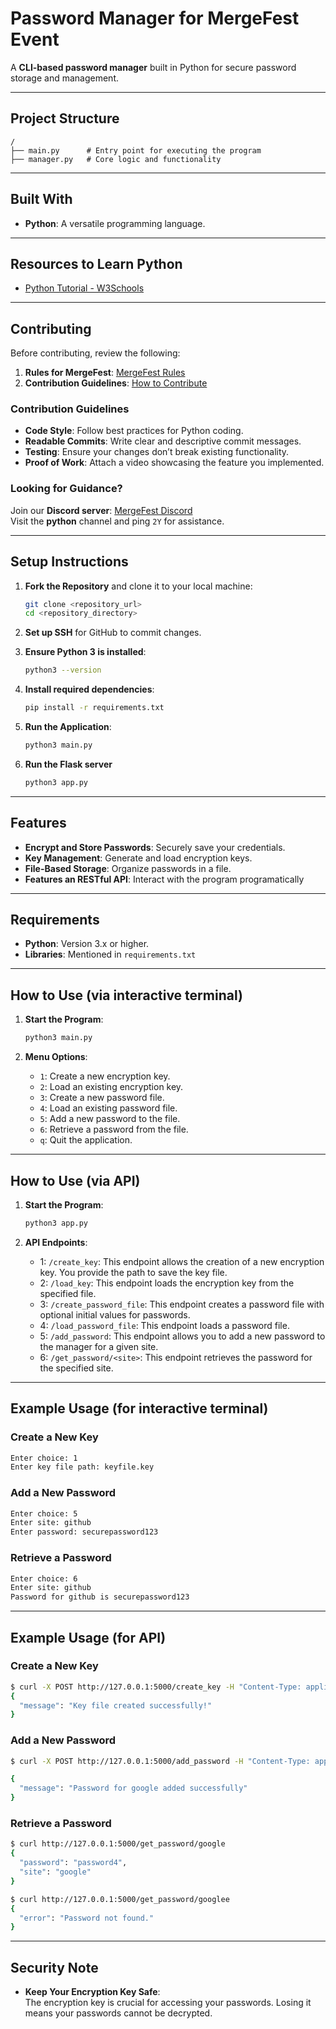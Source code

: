 # Password Manager for MergeFest Event

A **CLI-based password manager** built in Python for secure password storage and management.

---

## Project Structure

```
/
├── main.py      # Entry point for executing the program
├── manager.py   # Core logic and functionality
```

---

## Built With

- **Python**: A versatile programming language.  

---

## Resources to Learn Python

- [Python Tutorial - W3Schools](https://www.w3schools.com/python/)

---

## Contributing  

Before contributing, review the following:  

1. **Rules for MergeFest**: [MergeFest Rules](https://github.com/IMGIITRoorkee/MergeFest-Hacker/blob/main/RULES.md)  
2. **Contribution Guidelines**: [How to Contribute](https://github.com/IMGIITRoorkee/MergeFest-Hacker/blob/main/CONTRIBUTORS.md)  

### Contribution Guidelines  

- **Code Style**: Follow best practices for Python coding.  
- **Readable Commits**: Write clear and descriptive commit messages.  
- **Testing**: Ensure your changes don’t break existing functionality.  
- **Proof of Work**: Attach a video showcasing the feature you implemented.  

### Looking for Guidance?

Join our **Discord server**: [MergeFest Discord](https://discord.gg/aKaEbaVYKf)  
Visit the **python** channel and ping `2Y` for assistance.  

---

## Setup Instructions  

1. **Fork the Repository** and clone it to your local machine:  
    ```bash
    git clone <repository_url>
    cd <repository_directory>
    ```  

2. **Set up SSH** for GitHub to commit changes.  

3. **Ensure Python 3 is installed**:  
    ```bash
    python3 --version
    ```  

4. **Install required dependencies**:  
    ```bash
    pip install -r requirements.txt
    ```  

5. **Run the Application**:  
    ```bash
    python3 main.py
    ```  

6. **Run the Flask server**
    ```bash
    python3 app.py
    ```

---

## Features  

- **Encrypt and Store Passwords**: Securely save your credentials.  
- **Key Management**: Generate and load encryption keys.  
- **File-Based Storage**: Organize passwords in a file.  
- **Features an RESTful API**: Interact with the program programatically

---

## Requirements  

- **Python**: Version 3.x or higher.  
- **Libraries**: Mentioned in  `requirements.txt`

---

## How to Use (via interactive terminal)

1. **Start the Program**:  
    ```bash
    python3 main.py
    ```  

2. **Menu Options**:  
    - `1`: Create a new encryption key.  
    - `2`: Load an existing encryption key.  
    - `3`: Create a new password file.  
    - `4`: Load an existing password file.  
    - `5`: Add a new password to the file.  
    - `6`: Retrieve a password from the file.  
    - `q`: Quit the application.  

---

## How to Use (via API)
1. **Start the Program**:  
    ```bash
    python3 app.py
    ```  

2. **API Endpoints**:  
    - 1: `/create_key`: This endpoint allows the creation of a new encryption key. You provide the path to save the key file.
    - 2: `/load_key`: This endpoint loads the encryption key from the specified file.
    - 3: `/create_password_file`: This endpoint creates a password file with optional initial values for passwords.
    - 4: `/load_password_file`: This endpoint loads a password file.
    - 5: `/add_password`: This endpoint allows you to add a new password to the manager for a given site.
    - 6: `/get_password/<site>`: This endpoint retrieves the password for the specified site.

---

## Example Usage  (for interactive terminal)

### Create a New Key  

```bash
Enter choice: 1
Enter key file path: keyfile.key
```  

### Add a New Password  

```bash
Enter choice: 5
Enter site: github
Enter password: securepassword123
```  

### Retrieve a Password  

```bash
Enter choice: 6
Enter site: github
Password for github is securepassword123
```  

---

## Example Usage  (for API)

### Create a New Key  

```bash
$ curl -X POST http://127.0.0.1:5000/create_key -H "Content-Type: application/json" -d '{"path": "keyfile"}'
{
  "message": "Key file created successfully!"
}
```  

### Add a New Password  

```bash
$ curl -X POST http://127.0.0.1:5000/add_password -H "Content-Type: application/json" -d '{"site": "google", "password": "password4"}'

{
  "message": "Password for google added successfully"
}
```  

### Retrieve a Password  

```bash
$ curl http://127.0.0.1:5000/get_password/google
{
  "password": "password4",
  "site": "google"
}

$ curl http://127.0.0.1:5000/get_password/googlee
{
  "error": "Password not found."
}
```  

---

## Security Note  

- **Keep Your Encryption Key Safe**:  
  The encryption key is crucial for accessing your passwords. Losing it means your passwords cannot be decrypted.  
